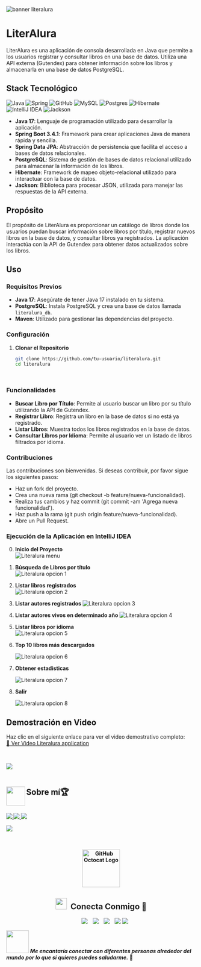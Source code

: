![banner literalura](https://github.com/user-attachments/assets/07095c00-e8f9-49ce-925e-a7e1f39ae4a9)

# LiterAlura

LiterAlura es una aplicación de consola desarrollada en Java que permite a los usuarios registrar y consultar libros en una base de datos. Utiliza una API externa (Gutendex) para obtener información sobre los libros y almacenarla en una base de datos PostgreSQL.

## Stack Tecnológico
![Java](https://img.shields.io/badge/java-%23ED8B00.svg?style=for-the-badge&logo=java&logoColor=white) ![Spring](https://img.shields.io/badge/spring-%236DB33F.svg?style=for-the-badge&logo=spring&logoColor=white) ![GitHub](https://img.shields.io/badge/GitHub-%23121011.svg?style=for-the-badge&logo=github&logoColor=white) ![MySQL](https://img.shields.io/badge/mysql-4479A1.svg?style=for-the-badge&logo=mysql&logoColor=white) ![Postgres](https://img.shields.io/badge/postgres-%23316192.svg?style=for-the-badge&logo=postgresql&logoColor=white) ![Hibernate](https://img.shields.io/badge/hibernate-%236DB33F.svg?style=for-the-badge&logo=hibernate&logoColor=white) ![IntelliJ IDEA](https://img.shields.io/badge/IntelliJIDEA-000000.svg?style=for-the-badge&logo=intellij-idea&logoColor=white) ![Jackson](https://img.shields.io/badge/jackson-%23ED8B00.svg?style=for-the-badge&logo=jackson&logoColor=white)

- **Java 17**: Lenguaje de programación utilizado para desarrollar la aplicación.
- **Spring Boot 3.4.1**: Framework para crear aplicaciones Java de manera rápida y sencilla.
- **Spring Data JPA**: Abstracción de persistencia que facilita el acceso a bases de datos relacionales.
- **PostgreSQL**: Sistema de gestión de bases de datos relacional utilizado para almacenar la información de los libros.
- **Hibernate**: Framework de mapeo objeto-relacional utilizado para interactuar con la base de datos.
- **Jackson**: Biblioteca para procesar JSON, utilizada para manejar las respuestas de la API externa.

## Propósito

El propósito de LiterAlura es proporcionar un catálogo de libros donde los usuarios puedan buscar información sobre libros por título, registrar nuevos libros en la base de datos, y consultar libros ya registrados. La aplicación interactúa con la API de Gutendex para obtener datos actualizados sobre los libros.

## Uso

### Requisitos Previos

- **Java 17**: Asegúrate de tener Java 17 instalado en tu sistema.
- **PostgreSQL**: Instala PostgreSQL y crea una base de datos llamada `literalura_db`.
- **Maven**: Utilizado para gestionar las dependencias del proyecto.

### Configuración

1. **Clonar el Repositorio**

   ```bash
   git clone https://github.com/tu-usuario/literalura.git
   cd literalura




### Funcionalidades
- **Buscar Libro por Título**: Permite al usuario buscar un libro por su título utilizando la API de Gutendex.
- **Registrar Libro**: Registra un libro en la base de datos si no está ya registrado.
- **Listar Libros**: Muestra todos los libros registrados en la base de datos.
- **Consultar Libros por Idioma**: Permite al usuario ver un listado de libros filtrados por idioma.

### Contribuciones
Las contribuciones son bienvenidas. Si deseas contribuir, por favor sigue los siguientes pasos:

- Haz un fork del proyecto.
- Crea una nueva rama (git checkout -b feature/nueva-funcionalidad).
- Realiza tus cambios y haz commit (git commit -am 'Agrega nueva funcionalidad').
- Haz push a la rama (git push origin feature/nueva-funcionalidad).
- Abre un Pull Request.

### Ejecución de la Aplicación en IntelliJ IDEA

0. **Inicio del Proyecto**  
   ![Literalura menu](https://github.com/user-attachments/assets/8cb0781e-bf74-44c1-befb-d1c7126391d1)

1. **Búsqueda de Libros por título**  
   ![Literalura opcion 1](https://github.com/user-attachments/assets/a55e286c-a877-492c-8694-a3d27c756cf1)

2. **Listar libros registrados**  
   ![Literalura opcion 2](https://github.com/user-attachments/assets/baf1102b-bac8-44fe-8d04-fa93f517d20b)

3. **Listar autores registrados**
   ![Literalura opcion 3](https://github.com/user-attachments/assets/a2416460-0cc5-43a3-a305-b8f05dbefc69)

4. **Listar autores vivos en determinado año**
   ![Literalura opcion 4](https://github.com/user-attachments/assets/4d6a64b9-836a-4773-b1b0-4a525b5d50fd)

5. **Listar libros por idioma**  
   ![Literalura opcion 5](https://github.com/user-attachments/assets/32d63f1a-1bab-4bbf-ad48-5432413a4d1d)

6. **Top 10 libros más descargados**
  
   ![Literalura opcion 6](https://github.com/user-attachments/assets/f1afbcbf-07af-43d7-bfb7-cc06adcfd725)

7. **Obtener estadisticas**
   
   ![Literalura opcion 7](https://github.com/user-attachments/assets/d1345106-310a-4810-9443-0c738cb021db)
   
0. **Salir**
   
   ![Literalura opcion 8](https://github.com/user-attachments/assets/393787dc-3759-4701-8261-3c76530c0de1)


## Demostración en Video

Haz clic en el siguiente enlace para ver el video demostrativo completo:  
[🎥 Ver Video Literalura application](https://drive.google.com/file/d/1seenwe0qL_jCUJT3vHKDoSieFh2W2hPT/view?usp=sharing)

   


   
<!--More About Me-->
<br>

<img src="https://user-images.githubusercontent.com/73097560/115834477-dbab4500-a447-11eb-908a-139a6edaec5c.gif"><br><br>
## <img align="left" src = "https://user-images.githubusercontent.com/63050133/156777293-72a6e681-2582-4a9d-ad92-09d1181d47c7.gif" width = 50px height=50px><b> Sobre mí🏆<b>
<br>

<a href="https://www.linkedin.com/in/eduardo-iuorio/details/certifications" target="_blank" rel="noreferrer">
<img src="https://img.shields.io/badge/-Certificados-green?style=for-the-badge&color=3fFD7f">
</a>
<a href="https://www.linkedin.com/in/eduardo-iuorio/details/education" target="_blank" rel="noreferrer">
<img src="https://img.shields.io/badge/-Educacion-blue?style=for-the-badge&color=blue">
</a>
<a href="https://www.linkedin.com/in/eduardo-iuorio/details/experience" target="_blank" rel="noreferrer">
<img src="https://img.shields.io/badge/-Experiencia-red?style=for-the-badge&color=red">
</a>

<!--Github Logo Credits-->
<br>

<img src="https://user-images.githubusercontent.com/73097560/115834477-dbab4500-a447-11eb-908a-139a6edaec5c.gif"><br><br>
<br>
<div align=center>
       <a href="https://github.com/Elnenedelguion" target="_blank" rel="noreferrer">
       <img src="https://raw.githubusercontent.com/AhmedFathyDev/AhmedFathyDev/main/GitHub.gif" alt="GitHub Octocat Logo" height="100">
       </a>
</div>
<h2 align="center" > <img src="https://media.giphy.com/media/iY8CRBdQXODJSCERIr/giphy.gif" width="30" height="30" style="margin-right: 10px;">Conecta Conmigo 🤝 </h2>

<p align="center">

 <div align="center"  class="icons-social" style="margin-left: 10px;">
        <a style="margin-left: 10px;"  target="_blank" href="https://www.linkedin.com/in/eduardo-iuorio">
			<img src="https://img.icons8.com/doodle/40/000000/linkedin--v2.png"></a>
        <a style="margin-left: 10px;" target="_blank" href="https://github.com/Elnenedelguion">
		         <img src="https://img.icons8.com/doodle/40/000000/github--v1.png"></a>
        <a style="margin-left: 10px;" target="_blank" href="https://x.com/elnenedelguion">
	                 <img src="https://img.icons8.com/doodle/1x/twitter-squared--v2.png" ></a>
	<a style="margin-left: 10px;"  target="_blank" href="https://discord.com/channels/elnenedelguion"><img src="https://github.com/user-attachments/assets/f1e69b21-c36c-4f2e-bb49-28b30a5d2e8a"></a>
        <a href="https://medium.com/@eduiuorio" target="blank"><img src="https://github.com/user-attachments/assets/8279637f-b7c3-482d-8129-a5fbbfe156c7"></a>  
</div>
</p>
<img src="https://media.giphy.com/media/LnQjpWaON8nhr21vNW/giphy.gif" width="60"><em><b> Me encantaría conectar con diferentes personas alrededor del mundo</b> por lo que si quieres puedes saludarme.</em> 🫣

